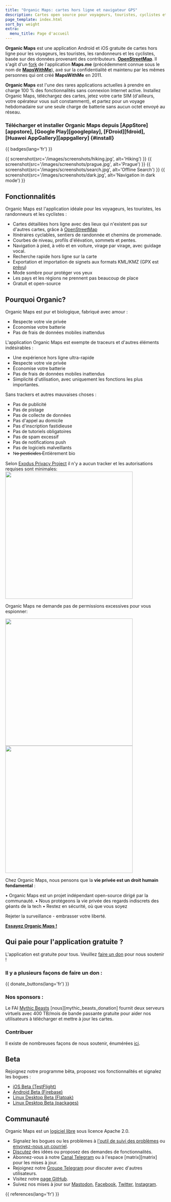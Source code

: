 ```yaml
---
title: "Organic Maps: cartes hors ligne et navigateur GPS"
description: Cartes open source pour voyageurs, touristes, cyclistes et randonneurs.
page_template: index.html
sort_by: weight
extra:
  menu_title: Page d'accueil
---
```


**Organic Maps** est une application Android et iOS gratuite de cartes hors ligne pour les voyageurs, les touristes, les randonneurs et les cyclistes, basée sur des données provenant des contributeurs. **[OpenStreetMap](https://www.openstreetmap.org)**. Il s'agit d'un [fork](https://en.wikipedia.org/wiki/Fork_(software_development)) de l'application **Maps.me** (précédemment connue sous le nom de [**MapsWithMe**](https://en.wikipedia.org/wiki/Maps.me)), axé sur la confidentialité et maintenu par les mêmes personnes qui ont créé **MapsWithMe** en 2011.

**Organic Maps** est l'une des rares applications actuelles à prendre en charge 100 % des fonctionnalités sans connexion Internet active. Installez Organic Maps, téléchargez des cartes, jetez votre carte SIM (d'ailleurs, votre opérateur vous suit constamment), et partez pour un voyage hebdomadaire sur une seule charge de batterie sans aucun octet envoyé au réseau.

### Télécharger et installer Organic Maps depuis [AppStore][appstore], [Google Play][googleplay], [FDroid][fdroid], [Huawei AppGallery][appgallery] {#install}

{{ badges(lang='fr') }}

{{ screenshot(src='/images/screenshots/hiking.jpg', alt='Hiking') }}
{{ screenshot(src='/images/screenshots/prague.jpg', alt='Prague') }}
{{ screenshot(src='/images/screenshots/search.jpg', alt='Offline Search') }}
{{ screenshot(src='/images/screenshots/dark.jpg', alt='Navigation in dark mode') }}

## Fonctionnalités

Organic Maps est l'application idéale pour les voyageurs, les touristes, les randonneurs et les cyclistes :

- Cartes détaillées hors ligne avec des lieux qui n'existent pas sur d'autres cartes, grâce à [OpenStreetMap](https://osm.org)
- Itinéraires cyclables, sentiers de randonnée et chemins de promenade.
- Courbes de niveau, profils d'élévation, sommets et pentes.
- Navigation à pied, à vélo et en voiture, virage par virage, avec guidage vocal.
- Recherche rapide hors ligne sur la carte
- Exportation et importation de signets aux formats KML/KMZ (GPX est [prévu](https://github.com/organicmaps/organicmaps/issues/624))
- Mode sombre pour protéger vos yeux
- Les pays et les régions ne prennent pas beaucoup de place
- Gratuit et open-source

## Pourquoi Organic?

Organic Maps est pur et biologique, fabriqué avec amour :

- Respecte votre vie privée
- Économise votre batterie
- Pas de frais de données mobiles inattendus

L'application Organic Maps est exempte de traceurs et d'autres éléments indésirables :

- Une expérience hors ligne ultra-rapide
- Respecte votre vie privée
- Économise votre batterie
- Pas de frais de données mobiles inattendus
- Simplicité d'utilisation, avec uniquement les fonctions les plus importantes.

Sans trackers et autres mauvaises choses :

- Pas de publicité
- Pas de pistage
- Pas de collecte de données
- Pas d'appel au domicile
- Pas d'inscription fastidieuse
- Pas de tutoriels obligatoires
- Pas de spam excessif
- Pas de notifications push
- Pas de logiciels malveillants
- N̶o̶ ̶p̶e̶s̶t̶i̶c̶i̶d̶e̶s̶ Entièrement bio

Selon <a href='https://reports.exodus-privacy.eu.org/en/reports/app.organicmaps/latest/'>Exodus Privacy Project</a> il n'y a aucun tracker et les autorisations requises sont minimales:
<br/>
<img src='/images/privacy/exodus.png' width='400'>

Organic Maps ne demande pas de permissions excessives pour vous espionner:

<img src='/images/privacy/om.jpg' width='400'>
<img src='/images/privacy/mm.jpg' width='400'>

Chez Organic Maps, nous pensons que la <b>vie privée est un droit humain fondamental</b> :

• Organic Maps est un projet indépendant open-source dirigé par la communauté.
• Nous protégeons la vie privée des regards indiscrets des géants de la tech
• Restez en sécurité, où que vous soyez

Rejeter la surveillance - embrasser votre liberté.

<a href="#install"><strong>Essayez Organic Maps !</strong></a>

## Qui paie pour l'application gratuite ?

L'application est gratuite pour tous. Veuillez [faire un don](@/donate/index.fr.md) pour nous soutenir !

### Il y a plusieurs façons de faire un don :

{{ donate_buttons(lang='fr') }}

### Nos sponsors :

Le FAI [Mythic Beasts](https://www.mythic-beasts.com/) [nous][mythic_beasts_donation] fournit deux serveurs virtuels avec 400 TB/mois de bande passante gratuite pour aider nos utilisateurs à télécharger et mettre à jour les cartes.

### Contribuer

Il existe de nombreuses façons de nous soutenir, énumérées [ici](@/support-us/index.fr.md).

## Beta

Rejoignez notre programme bêta, proposez vos fonctionnalités et signalez les bogues :

- [iOS Beta (TestFlight)](https://testflight.apple.com/join/lrKCl08I)
- [Android Beta (Firebase)](https://appdistribution.firebase.dev/i/9ec3bca5e2b47373)
- [Linux Desktop Beta (Flatpak)](https://flathub.org/apps/details/app.organicmaps.desktop)
- [Linux Desktop Beta (packages)](https://repology.org/project/organicmaps/versions)

## Communauté

Organic Maps est un [logiciel libre](https://github.com/organicmaps/organicmaps) sous licence Apache 2.0.

- Signalez les bogues ou les problèmes à [l'outil de suivi des problèmes](https://github.com/organicmaps/organicmaps/issues) ou [envoyez-nous un courriel](mailto:hello@organicmaps.app).
- [Discutez](https://github.com/organicmaps/organicmaps/discussions/categories/ideas) des idées ou proposez des demandes de fonctionnalités.
- Abonnez-vous à notre [Canal Telegram](https://t.me/OrganicMapsApp) ou à l'espace [matrix][matrix] pour les mises à jour.
- Rejoignez notre [Groupe Telegram](https://t.me/OrganicMaps) pour discuter avec d'autres utilisateurs.
- Visitez notre [page GitHub](https://github.com/organicmaps/organicmaps).
- Suivez nos mises à jour sur <a rel="me" href="https://fosstodon.org/@organicmaps">Mastodon</a>, [Facebook](https://facebook.com/OrganicMaps), [Twitter](https://twitter.com/OrganicMapsApp), [Instagram](https://instagram.com/organicmaps.app/).


{{ references(lang='fr') }}
